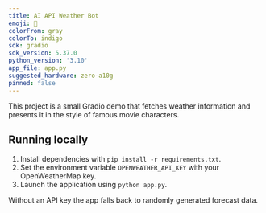 ```yaml
---
title: AI API Weather Bot
emoji: 📄
colorFrom: gray
colorTo: indigo
sdk: gradio
sdk_version: 5.37.0
python_version: '3.10'
app_file: app.py
suggested_hardware: zero-a10g
pinned: false
---
```


This project is a small Gradio demo that fetches weather information and presents it in the style of famous movie characters.

## Running locally

1. Install dependencies with `pip install -r requirements.txt`.
2. Set the environment variable `OPENWEATHER_API_KEY` with your OpenWeatherMap key.
3. Launch the application using `python app.py`.

Without an API key the app falls back to randomly generated forecast data.

